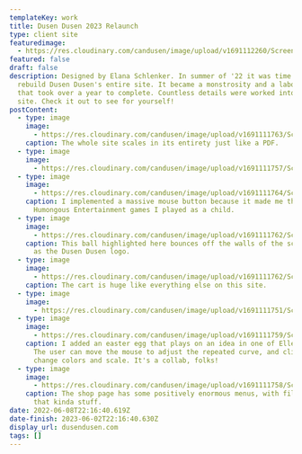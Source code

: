 ```yaml
---
templateKey: work
title: Dusen Dusen 2023 Relaunch
type: client site
featuredimage:
  - https://res.cloudinary.com/candusen/image/upload/v1691112260/Screenshot_2023-08-03_at_9.24.01_PM_gvrr9z.png
featured: false
draft: false
description: Designed by Elana Schlenker. In summer of '22 it was time to
  rebuild Dusen Dusen's entire site. It became a monstrosity and a labor of love
  that took over a year to complete. Countless details were worked into the
  site. Check it out to see for yourself!
postContent:
  - type: image
    image:
      - https://res.cloudinary.com/candusen/image/upload/v1691111763/Screenshot_2023-08-03_at_9.12.10_PM_n2kac2.png
    caption: The whole site scales in its entirety just like a PDF.
  - type: image
    image:
      - https://res.cloudinary.com/candusen/image/upload/v1691111757/Screenshot_2023-08-03_at_9.13.19_PM_ksycqb.png
  - type: image
    image:
      - https://res.cloudinary.com/candusen/image/upload/v1691111764/Screenshot_2023-08-03_at_9.12.48_PM_rorpia.png
    caption: I implemented a massive mouse button because it made me think of old
      Humongous Entertainment games I played as a child.
  - type: image
    image:
      - https://res.cloudinary.com/candusen/image/upload/v1691111762/Screenshot_2023-08-03_at_9.13.05_PM_iqkmwd.png
    caption: This ball highlighted here bounces off the walls of the screen, as well
      as the Dusen Dusen logo.
  - type: image
    image:
      - https://res.cloudinary.com/candusen/image/upload/v1691111762/Screenshot_2023-08-03_at_9.14.13_PM_fzokkc.png
    caption: The cart is huge like everything else on this site.
  - type: image
    image:
      - https://res.cloudinary.com/candusen/image/upload/v1691111751/Screenshot_2023-08-03_at_9.14.27_PM_lhtprl.png
  - type: image
    image:
      - https://res.cloudinary.com/candusen/image/upload/v1691111759/Screenshot_2023-08-03_at_9.14.49_PM_jga6iq.png
    caption: I added an easter egg that plays on an idea in one of Ellen's patterns.
      The user can move the mouse to adjust the repeated curve, and click to
      change colors and scale. It's a collab, folks!
  - type: image
    image:
      - https://res.cloudinary.com/candusen/image/upload/v1691111758/Screenshot_2023-08-03_at_9.13.47_PM_fyo4a8.png
    caption: The shop page has some positively enormous menus, with filters and all
      that kinda stuff.
date: 2022-06-08T22:16:40.619Z
date-finish: 2023-06-02T22:16:40.630Z
display_url: dusendusen.com
tags: []
---
```


